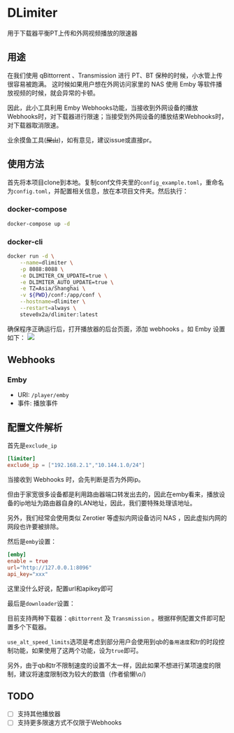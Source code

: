 # DLimiter
用于下载器平衡PT上传和外网视频播放的限速器

## 用途

在我们使用 qBittorrent 、Transmission 进行 PT、BT 保种的时候，小水管上传很容易被跑满。
这时候如果用户想在外网访问家里的 NAS 使用 Emby 等软件播放视频的时候，就会异常的卡顿。

因此，此小工具利用 Emby Webhooks功能，当接收到外网设备的播放Webhooks时，对下载器进行限速；当接受到外网设备的播放结束Webhooks时，对下载器取消限速。

业余摸鱼工具(~~屎山~~)，如有意见，建议issue或直接pr。

## 使用方法

首先将本项目clone到本地。复制conf文件夹里的`config_example.toml`，重命名为`config.toml`，并配置相关信息，放在本项目文件夹。然后执行：

### docker-compose

```bash
docker-compose up -d
```

### docker-cli

```bash
docker run -d \
    --name=dlimiter \
    -p 8088:8088 \
    -e DLIMITER_CN_UPDATE=true \
    -e DLIMITER_AUTO_UPDATE=true \
    -e TZ=Asia/Shanghai \
    -v ${PWD}/conf:/app/conf \
    --hostname=dlimiter \
    --restart=always \
    steve0x2a/dlimiter:latest
```

确保程序正确运行后，打开播放器的后台页面，添加 webhooks 。如 Emby 设置如下：
![](https://vip2.loli.io/2023/02/04/coeBCiRsXtkhFVI.png)

## Webhooks

### Emby
- URI: `/player/emby`
- 事件: 播放事件


## 配置文件解析

首先是`exclude_ip`

```toml
[limiter]
exclude_ip = ["192.168.2.1","10.144.1.0/24"]
```

当接收到 Webhooks 时，会先判断是否为外网ip。

但由于家宽很多设备都是利用路由器端口转发出去的，因此在emby看来，播放设备的ip地址为路由器自身的LAN地址，因此，我们要特殊处理该地址。

另外，我们经常会使用类似 Zerotier 等虚拟内网设备访问 NAS ，因此虚拟内网的网段也许要被排除。

然后是`emby`设置：

```toml
[emby]
enable = true
url="http://127.0.0.1:8096"
api_key="xxx"
```
这里没什么好说，配置url和apikey即可

最后是`downloader`设置：

目前支持两种下载器：`qBittorrent` 及 `Transmission` 。根据样例配置文件即可配置多个下载器。

`use_alt_speed_limits`选项是考虑到部分用户会使用到qb的`备用速度`和tr的时段控制功能，如果使用了这两个功能，设为`true`即可。

另外，由于qb和tr不限制速度的设置不太一样，因此如果不想进行某项速度的限制，建议将速度限制改为较大的数值（作者偷懒\o/)


## TODO
- [ ] 支持其他播放器
- [ ] 支持更多限速方式不仅限于Webhooks